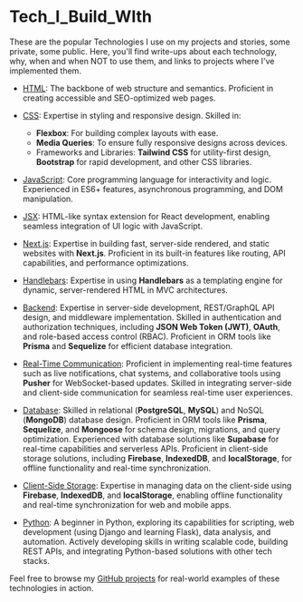 # Tech_I_Build_WIth

These are the popular Technologies I use on my projects and stories, some private, some public. Here, you'll find write-ups about each technology, why, when and when NOT to use them, and links to projects where I've implemented them.

- [HTML](./docs/html.md): The backbone of web structure and semantics. Proficient in creating accessible and SEO-optimized web pages.

- [CSS](./docs/css.md): Expertise in styling and responsive design. Skilled in:
  - **Flexbox**: For building complex layouts with ease.
  - **Media Queries**: To ensure fully responsive designs across devices.
  - Frameworks and Libraries: **Tailwind CSS** for utility-first design, **Bootstrap** for rapid development, and other CSS libraries.

- [JavaScript](./docs/js.md): Core programming language for interactivity and logic. Experienced in ES6+ features, asynchronous programming, and DOM manipulation.

- [JSX](./docs/jsx.md): HTML-like syntax extension for React development, enabling seamless integration of UI logic with JavaScript.

- [Next.js](./docs/fullstack/nextjs.md): Expertise in building fast, server-side rendered, and static websites with **Next.js**. Proficient in its built-in features like routing, API capabilities, and performance optimizations.

- [Handlebars](./docs/handlebars.md): Expertise in using **Handlebars** as a templating engine for dynamic, server-rendered HTML in MVC architectures.

- [Backend](./docs/backend.md): Expertise in server-side development, REST/GraphQL API design, and middleware implementation. Skilled in authentication and authorization techniques, including **JSON Web Token (JWT)**, **OAuth**, and role-based access control (RBAC). Proficient in ORM tools like **Prisma** and **Sequelize** for efficient database integration.

- [Real-Time Communication](./docs/realtime.md): Proficient in implementing real-time features such as live notifications, chat systems, and collaborative tools using **Pusher** for WebSocket-based updates. Skilled in integrating server-side and client-side communication for seamless real-time user experiences.

- [Database](./docs/fullstack/databases.md): Skilled in relational (**PostgreSQL**, **MySQL**) and NoSQL (**MongoDB**) database design. Proficient in ORM tools like **Prisma**, **Sequelize**, and **Mongoose** for schema design, migrations, and query optimization. Experienced with database solutions like **Supabase** for real-time capabilities and serverless APIs. Proficient in client-side storage solutions, including **Firebase**, **IndexedDB**, and **localStorage**, for offline functionality and real-time synchronization.

- [Client-Side Storage](./docs/fullstack/client-storage/): Expertise in managing data on the client-side using **Firebase**, **IndexedDB**, and **localStorage**, enabling offline functionality and real-time synchronization for web and mobile apps.

- [Python](./docs/python.md): A beginner in Python, exploring its capabilities for scripting, web development (using Django and learning Flask), data analysis, and automation. Actively developing skills in writing scalable code, building REST APIs, and integrating Python-based solutions with other tech stacks.

Feel free to browse my [GitHub projects](https://github.com/thefutureseer) for real-world examples of these technologies in action.

